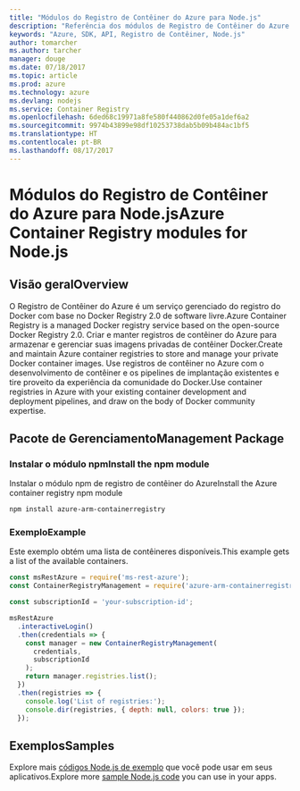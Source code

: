 ```yaml
---
title: "Módulos do Registro de Contêiner do Azure para Node.js"
description: "Referência dos módulos de Registro de Contêiner do Azure para Node.js"
keywords: "Azure, SDK, API, Registro de Contêiner, Node.js"
author: tomarcher
ms.author: tarcher
manager: douge
ms.date: 07/18/2017
ms.topic: article
ms.prod: azure
ms.technology: azure
ms.devlang: nodejs
ms.service: Container Registry
ms.openlocfilehash: 6ded68c19971a8fe580f440862d0fe05a1def6a2
ms.sourcegitcommit: 9974b43899e98df10253738dab5b09b484ac1bf5
ms.translationtype: HT
ms.contentlocale: pt-BR
ms.lasthandoff: 08/17/2017
---
```

# <a name="azure-container-registry-modules-for-nodejs"></a><span data-ttu-id="d2d61-104">Módulos do Registro de Contêiner do Azure para Node.js</span><span class="sxs-lookup"><span data-stu-id="d2d61-104">Azure Container Registry modules for Node.js</span></span>

## <a name="overview"></a><span data-ttu-id="d2d61-105">Visão geral</span><span class="sxs-lookup"><span data-stu-id="d2d61-105">Overview</span></span>

<span data-ttu-id="d2d61-106">O Registro de Contêiner do Azure é um serviço gerenciado do registro do Docker com base no Docker Registry 2.0 de software livre.</span><span class="sxs-lookup"><span data-stu-id="d2d61-106">Azure Container Registry is a managed Docker registry service based on the open-source Docker Registry 2.0.</span></span> <span data-ttu-id="d2d61-107">Criar e manter registros de contêiner do Azure para armazenar e gerenciar suas imagens privadas de contêiner Docker.</span><span class="sxs-lookup"><span data-stu-id="d2d61-107">Create and maintain Azure container registries to store and manage your private Docker container images.</span></span> <span data-ttu-id="d2d61-108">Use registros de contêiner no Azure com o desenvolvimento de contêiner e os pipelines de implantação existentes e tire proveito da experiência da comunidade do Docker.</span><span class="sxs-lookup"><span data-stu-id="d2d61-108">Use container registries in Azure with your existing container development and deployment pipelines, and draw on the body of Docker community expertise.</span></span>

## <a name="management-package"></a><span data-ttu-id="d2d61-109">Pacote de Gerenciamento</span><span class="sxs-lookup"><span data-stu-id="d2d61-109">Management Package</span></span>

### <a name="install-the-npm-module"></a><span data-ttu-id="d2d61-110">Instalar o módulo npm</span><span class="sxs-lookup"><span data-stu-id="d2d61-110">Install the npm module</span></span>

<span data-ttu-id="d2d61-111">Instalar o módulo npm de registro de contêiner do Azure</span><span class="sxs-lookup"><span data-stu-id="d2d61-111">Install the Azure container registry npm module</span></span>

```bash
npm install azure-arm-containerregistry
```

### <a name="example"></a><span data-ttu-id="d2d61-112">Exemplo</span><span class="sxs-lookup"><span data-stu-id="d2d61-112">Example</span></span>

<span data-ttu-id="d2d61-113">Este exemplo obtém uma lista de contêineres disponíveis.</span><span class="sxs-lookup"><span data-stu-id="d2d61-113">This example gets a list of the available containers.</span></span>

```javascript
const msRestAzure = require('ms-rest-azure');
const ContainerRegistryManagement = require('azure-arm-containerregistry');

const subscriptionId = 'your-subscription-id';

msRestAzure
  .interactiveLogin()
  .then(credentials => {
    const manager = new ContainerRegistryManagement(
      credentials,
      subscriptionId
    );
    return manager.registries.list();
  })
  .then(registries => {
    console.log('List of registries:');
    console.dir(registries, { depth: null, colors: true });
  });
```

## <a name="samples"></a><span data-ttu-id="d2d61-114">Exemplos</span><span class="sxs-lookup"><span data-stu-id="d2d61-114">Samples</span></span>

<span data-ttu-id="d2d61-115">Explore mais [códigos Node.js de exemplo](https://azure.microsoft.com/resources/samples/?platform=nodejs) que você pode usar em seus aplicativos.</span><span class="sxs-lookup"><span data-stu-id="d2d61-115">Explore more [sample Node.js code](https://azure.microsoft.com/resources/samples/?platform=nodejs) you can use in your apps.</span></span>
